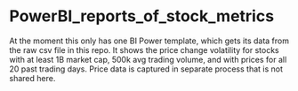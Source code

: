 # PowerBI_reports_of_stock_metrics

At the moment this only has one BI Power template, which gets its data from the raw csv file in this repo.  It shows the price change volatility for stocks with at least 1B market cap, 500k avg trading volume, and with prices for all 20 past trading days.  Price data is captured in separate process that is not shared here.
